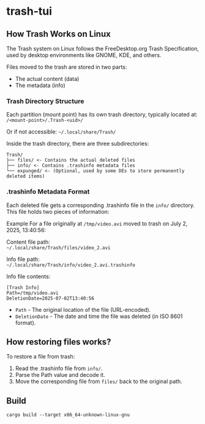 # trash-tui

## How Trash Works on Linux

The Trash system on Linux follows the FreeDesktop.org Trash Specification, used by desktop environments like GNOME, KDE, and others.

Files moved to the trash are stored in two parts:

- The actual content (data)
- The metadata (info)

### Trash Directory Structure

Each partition (mount point) has its own trash directory, typically located at:
`/<mount-point>/.Trash-<uid>/`

Or if not accessible:
`~/.local/share/Trash/`

Inside the trash directory, there are three subdirectories:

```
Trash/
├── files/ <- Contains the actual deleted files
├── info/ <- Contains .trashinfo metadata files
└── expunged/ <- (Optional, used by some DEs to store permanently deleted items)
```

### .trashinfo Metadata Format

Each deleted file gets a corresponding .trashinfo file in the `info/` directory. This file holds two pieces of information:

Example
For a file originally at `/tmp/video.avi` moved to trash on July 2, 2025, 13:40:56:

Content file path:  
`~/.local/share/Trash/files/video_2.avi`

Info file path:  
`~/.local/share/Trash/info/video_2.avi.trashinfo`

Info file contents:

```trashinfo
[Trash Info]
Path=/tmp/video.avi
DeletionDate=2025-07-02T13:40:56
```

- `Path` - The original location of the file (URL-encoded).
- `DeletionDate` - The date and time the file was deleted (in ISO 8601 format).

## How restoring files works?

To restore a file from trash:

1. Read the .trashinfo file from `info/`.
2. Parse the Path value and decode it.
3. Move the corresponding file from `files/` back to the original path.

## Build

`cargo build --target x86_64-unknown-linux-gnu`
